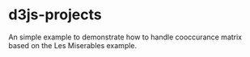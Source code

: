 # d3js-projects

An simple example to demonstrate how to handle cooccurance matrix based on the Les Miserables example.
